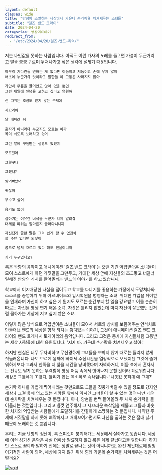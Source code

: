 ```yaml
---
layout: default
classes: wide
title: "반항이 소멸하는 세상에서 가운데 손가락을 치켜세우는 소녀들"
subtitle: "걸즈 밴드 크라이"
date: 2024-04-20
categories: 영상과이야기
redirect_from:
  - "/etc/2024/04/20/걸즈-밴드-라이/"
---
```


저는 나잇값을 못하는 사람입니다. 아직도 이런 가사의 노래를 들으면 가슴이 두근거리고 발을 쿵쿵 구르며 뛰쳐나가고 싶은 생각에 설레기 때문입니다.

```plaintext
아무리 기다린들 변하는 게 없다면 이놈이고 저놈이고 손에 닿지 않아
애초에 누군가의 탓이라고 말한들 이 고통은 사라지지 않아

가만히 무릎을 끌어안고 앉아 있을 뿐인
그런 매일에 안녕을 고하고 싶다고 염원해

신 따위는 조금도 믿지 않는 주제에

시끄러워

날 내버려 둬

혼자가 아니라며 누군지도 모르는 이가
목이 쉬도록 노래하고 있어

그런 말에 구원받는 생명도 있겠지

모르겠어

그렇구나

그랬나?

잊어버렸어

귀찮아

부수고 싶어

용기도 없이

살아가는 이유란 녀석을 누군가 내게 알려줘
대체품 따위는 얼마든지 굴러다니니까

자신답게 굴란 말은 그리 쉽게 할 수 없잖아
할 수만 있다면 되찾아

꿈으로 넘쳐 흐르고 있다 해도 진실이니까

거기 누구없나요?
```

록은 반항의 음악이고 애니메이션 '걸즈 밴드 크라이'는 오랜 기간 억압받아온 소녀들이 모여 스스로에게 하던 거짓말을 그만두고, 거대한 세상 앞에 자신들의 조그맣고 너덜너덜해진 반항의 기치를 들어올리는 밴드의 이야기를 하고 있습니다.

학교에서 이지매당한 사실을 덮어두고 학교를 다니기를 종용하는 가정에서 도망쳐나와 스스로를 증명하기 위해 아르바이트와 입시학원을 병행하는 소녀. 위대한 가업을 이어받을 인재라며 자신이 하고 싶은 게 뭔지도 모르는 순간부터 할 일을 강요받고 이를 순순히 따르는 자신을 평생 연기 해온 소녀. 자신은 틀리지 않았는데 마치 자신이 잘못했던 것처럼 몰아가는 세상에 지고 싶지 않은 소녀.

이렇게 많은 방식으로 억압받아온 소녀들이 모여서 서로의 상처를 보듬어주는 안식처로 만들어낸 밴드의 세상을 향해 외치는 쌓여있는 이야기, 그것이 애니메이션 걸즈 밴드 크라이의 밴드 토게나시 토게아리의 음악입니다. 그리고 그것은 동시에 자신들처럼 고통받는 세상 사람들에 대한 응원입니다. '지지 마. 가운데 손가락을 치켜세우고 살아.'

하지만 현실은 너무 무자비하고 무신경하게 그녀들을 보이지 않게 때로는 들리지 않게 짓눌러옵니다. 나도 모르게 음악에 빠져서 수십시간을 열정적으로 보냈지만 그것에 즐거워하기보다 교과서 한쪽을 더 읽을 시간을 낭비했다며 자책하거나, 어둠 속에서 혼자서는 전등도 달지 못하는 무력함에 평생 어둠 속에서 벗어나지 못할 것이라 괴로워합니다. 세상은 그들에게 조용히, 들리지 않는 목소리로 속삭입니다. '나잇값 못하게 왜 그래?'

손가락 하나를 가볍게 찍어내리는 것만으로도 그들을 짓뭉게버릴 수 있을 정도로 강자인 세상과 그걸 등에 업고 있는 사람들 앞에서 약자인 그녀들이 할 수 있는 것은 다만 가운데 손가락을 치켜세우는 것 뿐입니다. 아니, 양손을 번쩍 들어올려 두 새끼 손가락을 들어올리는 것뿐입니다. 그리고 힘껏 연주해서 그 시끄러운 속삭임을 꿰뚫고 그들과 비슷한 처지의 억압받는 사람들에게 도달하기를 간절하게 소망하는 것 뿐입니다. 나약한 주제에 거짓말을 하지 못해 삐딱해지고 배배꼬여가면서도 자신을 굽히는 것은 절대 싫기 때문에 노래하는 것 뿐입니다.

우리는 지금 반항의 정신이, 록 스피릿이 붕괴해가는 세상에서 살아가고 있습니다. 세상에 이런 성가신 음악은 사실 더이상 필요하지 않고 록은 이제 끝났다고들 말합니다. 하지만 스스로 끝이라 말하기 전에는 정말로 끝나는 것이 아니니까요. 완전 제멋대로에 엄청 이기적인 사람이 되어, 세상에 지지 않기 위해 함께 가운데 손가락을 치켜세우는 것은 어떨까요?

[![void](https://img.youtube.com/vi/pA-pzhQQFBA/hqdefault.jpg)](https://youtu.be/pA-pzhQQFBA?si=J04-E50tMQyIDffd)
